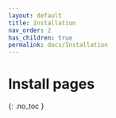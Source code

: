 ```yaml
---
layout: default
title: Installation
nav_order: 2
has_children: true
permalink: docs/Installation
---
```


# Install pages
{: .no_toc }
